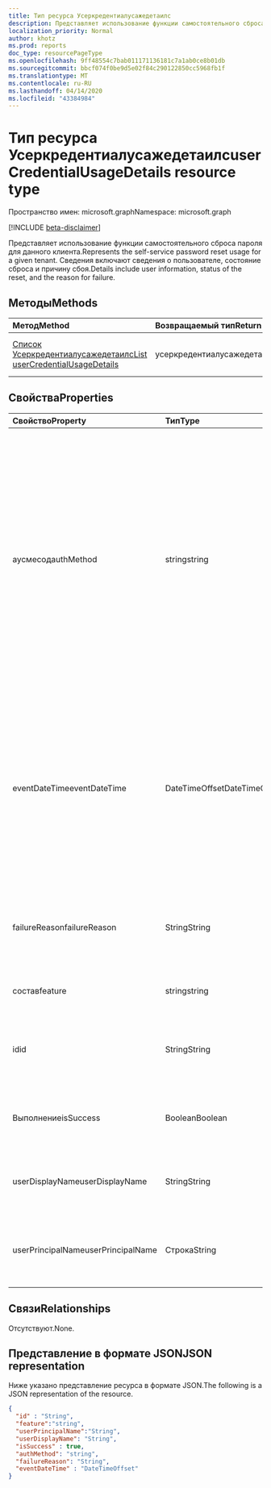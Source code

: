```yaml
---
title: Тип ресурса Усеркредентиалусажедетаилс
description: Представляет использование функции самостоятельного сброса пароля для данного клиента.
localization_priority: Normal
author: khotz
ms.prod: reports
doc_type: resourcePageType
ms.openlocfilehash: 9ff48554c7bab011171136181c7a1ab0ce8b01db
ms.sourcegitcommit: bbcf074f0be9d5e02f84c290122850cc5968fb1f
ms.translationtype: MT
ms.contentlocale: ru-RU
ms.lasthandoff: 04/14/2020
ms.locfileid: "43384984"
---
```

# <a name="usercredentialusagedetails-resource-type"></a><span data-ttu-id="7f93d-103">Тип ресурса Усеркредентиалусажедетаилс</span><span class="sxs-lookup"><span data-stu-id="7f93d-103">userCredentialUsageDetails resource type</span></span>

<span data-ttu-id="7f93d-104">Пространство имен: microsoft.graph</span><span class="sxs-lookup"><span data-stu-id="7f93d-104">Namespace: microsoft.graph</span></span>

[!INCLUDE [beta-disclaimer](../../includes/beta-disclaimer.md)]

<span data-ttu-id="7f93d-105">Представляет использование функции самостоятельного сброса пароля для данного клиента.</span><span class="sxs-lookup"><span data-stu-id="7f93d-105">Represents the self-service password reset usage for a given tenant.</span></span> <span data-ttu-id="7f93d-106">Сведения включают сведения о пользователе, состояние сброса и причину сбоя.</span><span class="sxs-lookup"><span data-stu-id="7f93d-106">Details include user information, status of the reset, and the reason for failure.</span></span>

## <a name="methods"></a><span data-ttu-id="7f93d-107">Методы</span><span class="sxs-lookup"><span data-stu-id="7f93d-107">Methods</span></span>

| <span data-ttu-id="7f93d-108">Метод</span><span class="sxs-lookup"><span data-stu-id="7f93d-108">Method</span></span>       | <span data-ttu-id="7f93d-109">Возвращаемый тип</span><span class="sxs-lookup"><span data-stu-id="7f93d-109">Return Type</span></span> | <span data-ttu-id="7f93d-110">Описание</span><span class="sxs-lookup"><span data-stu-id="7f93d-110">Description</span></span> |
|:-------------|:------------|:------------|
| [<span data-ttu-id="7f93d-111">Список Усеркредентиалусажедетаилс</span><span class="sxs-lookup"><span data-stu-id="7f93d-111">List userCredentialUsageDetails</span></span>](../api/reportroot-list-usercredentialusagedetails.md) | <span data-ttu-id="7f93d-112">усеркредентиалусажедетаилс</span><span class="sxs-lookup"><span data-stu-id="7f93d-112">userCredentialUsageDetails</span></span> | <span data-ttu-id="7f93d-113">Чтение свойств и связей объекта Усеркредентиалусажедетаилс.</span><span class="sxs-lookup"><span data-stu-id="7f93d-113">Read properties and relationships of a userCredentialUsageDetails object.</span></span> |

## <a name="properties"></a><span data-ttu-id="7f93d-114">Свойства</span><span class="sxs-lookup"><span data-stu-id="7f93d-114">Properties</span></span>

| <span data-ttu-id="7f93d-115">Свойство</span><span class="sxs-lookup"><span data-stu-id="7f93d-115">Property</span></span>     | <span data-ttu-id="7f93d-116">Тип</span><span class="sxs-lookup"><span data-stu-id="7f93d-116">Type</span></span>        | <span data-ttu-id="7f93d-117">Описание</span><span class="sxs-lookup"><span data-stu-id="7f93d-117">Description</span></span> |
|:-------------|:------------|:------------|
| <span data-ttu-id="7f93d-118">аусмесод</span><span class="sxs-lookup"><span data-stu-id="7f93d-118">authMethod</span></span> | <span data-ttu-id="7f93d-119">string</span><span class="sxs-lookup"><span data-stu-id="7f93d-119">string</span></span> | <span data-ttu-id="7f93d-120">Представляет способ проверки подлинности, используемый пользователем.</span><span class="sxs-lookup"><span data-stu-id="7f93d-120">Represents the authentication method that the user used.</span></span> <span data-ttu-id="7f93d-121">Возможные значения `email`:, `mobileSMS`, `mobileCall` `officePhone`,, `securityQuestion` (только для самостоятельного сброса пароля), `appNotification` `appCode`и `alternateMobileCall` (поддерживается только при регистрации).</span><span class="sxs-lookup"><span data-stu-id="7f93d-121">Possible values are: `email`, `mobileSMS`, `mobileCall`, `officePhone`, `securityQuestion` (only used for self-service password reset), `appNotification`, `appCode`, and `alternateMobileCall` (supported only in registration).</span></span> |
| <span data-ttu-id="7f93d-122">eventDateTime</span><span class="sxs-lookup"><span data-stu-id="7f93d-122">eventDateTime</span></span> | <span data-ttu-id="7f93d-123">DateTimeOffset</span><span class="sxs-lookup"><span data-stu-id="7f93d-123">DateTimeOffset</span></span> | <span data-ttu-id="7f93d-124">Тип Timestamp представляет сведения о времени и дате с использованием формата ISO 8601 (всегда применяется формат UTC).</span><span class="sxs-lookup"><span data-stu-id="7f93d-124">The Timestamp type represents date and time information using ISO 8601 format and is always in UTC time.</span></span> <span data-ttu-id="7f93d-125">Например, значение полуночи 1 января 2014 г. в формате UTC выглядит так: `'2014-01-01T00:00:00Z'`.</span><span class="sxs-lookup"><span data-stu-id="7f93d-125">For example, midnight UTC on Jan 1, 2014 would look like this: `'2014-01-01T00:00:00Z'`.</span></span> |
| <span data-ttu-id="7f93d-126">failureReason</span><span class="sxs-lookup"><span data-stu-id="7f93d-126">failureReason</span></span> | <span data-ttu-id="7f93d-127">String</span><span class="sxs-lookup"><span data-stu-id="7f93d-127">String</span></span> | <span data-ttu-id="7f93d-128">Предоставляет причину ошибки для соответствующего сброса или рабочего процесса регистрации.</span><span class="sxs-lookup"><span data-stu-id="7f93d-128">Provides the failure reason for the corresponding reset or registration workflow.</span></span> |
| <span data-ttu-id="7f93d-129">состав</span><span class="sxs-lookup"><span data-stu-id="7f93d-129">feature</span></span> | <span data-ttu-id="7f93d-130">string</span><span class="sxs-lookup"><span data-stu-id="7f93d-130">string</span></span> | <span data-ttu-id="7f93d-131">Возможные значения: `registration` и `reset`.</span><span class="sxs-lookup"><span data-stu-id="7f93d-131">Possible values are: `registration` and `reset`.</span></span> |
| <span data-ttu-id="7f93d-132">id</span><span class="sxs-lookup"><span data-stu-id="7f93d-132">id</span></span> | <span data-ttu-id="7f93d-133">String</span><span class="sxs-lookup"><span data-stu-id="7f93d-133">String</span></span> | <span data-ttu-id="7f93d-134">Только для чтения.</span><span class="sxs-lookup"><span data-stu-id="7f93d-134">Read-only.</span></span> <span data-ttu-id="7f93d-135">Уникальный идентификатор действия.</span><span class="sxs-lookup"><span data-stu-id="7f93d-135">The unique identifier for the activity.</span></span> <span data-ttu-id="7f93d-136">Только для чтения.</span><span class="sxs-lookup"><span data-stu-id="7f93d-136">Read-only.</span></span>|
| <span data-ttu-id="7f93d-137">Выполнение</span><span class="sxs-lookup"><span data-stu-id="7f93d-137">isSuccess</span></span> | <span data-ttu-id="7f93d-138">Boolean</span><span class="sxs-lookup"><span data-stu-id="7f93d-138">Boolean</span></span> | <span data-ttu-id="7f93d-139">Указывает на успешное или неудачное завершение рабочего процесса.</span><span class="sxs-lookup"><span data-stu-id="7f93d-139">Indicates success or failure of the workflow.</span></span> |
| <span data-ttu-id="7f93d-140">userDisplayName</span><span class="sxs-lookup"><span data-stu-id="7f93d-140">userDisplayName</span></span> | <span data-ttu-id="7f93d-141">String</span><span class="sxs-lookup"><span data-stu-id="7f93d-141">String</span></span> | <span data-ttu-id="7f93d-142">Имя пользователя, выполняющего сброс или регистрацию рабочего процесса.</span><span class="sxs-lookup"><span data-stu-id="7f93d-142">User name of the user performing the reset or registration workflow.</span></span> |
| <span data-ttu-id="7f93d-143">userPrincipalName</span><span class="sxs-lookup"><span data-stu-id="7f93d-143">userPrincipalName</span></span> | <span data-ttu-id="7f93d-144">Строка</span><span class="sxs-lookup"><span data-stu-id="7f93d-144">String</span></span> | <span data-ttu-id="7f93d-145">Имя участника-пользователя, выполняющего сброс или регистрацию.</span><span class="sxs-lookup"><span data-stu-id="7f93d-145">User principal name of the user performing the reset or registration workflow.</span></span> |

## <a name="relationships"></a><span data-ttu-id="7f93d-146">Связи</span><span class="sxs-lookup"><span data-stu-id="7f93d-146">Relationships</span></span>

<span data-ttu-id="7f93d-147">Отсутствуют.</span><span class="sxs-lookup"><span data-stu-id="7f93d-147">None.</span></span>

## <a name="json-representation"></a><span data-ttu-id="7f93d-148">Представление в формате JSON</span><span class="sxs-lookup"><span data-stu-id="7f93d-148">JSON representation</span></span>

<span data-ttu-id="7f93d-149">Ниже указано представление ресурса в формате JSON.</span><span class="sxs-lookup"><span data-stu-id="7f93d-149">The following is a JSON representation of the resource.</span></span>

<!-- {
  "blockType": "resource",
  "optionalProperties": [

  ],
  "@odata.type": "microsoft.graph.userCredentialUsageDetails",
  "baseType": "",
  "keyProperty": "id"
}-->

```json
{
  "id" : "String",
  "feature":"string",
  "userPrincipalName":"String",
  "userDisplayName": "String",
  "isSuccess" : true,
  "authMethod": "string",
  "failureReason": "String",
  "eventDateTime" : "DateTimeOffset"
}
```

<!-- uuid: 16cd6b66-4b1a-43a1-adaf-3a886856ed98
2019-02-04 14:57:30 UTC -->
<!-- {
  "type": "#page.annotation",
  "description": "userCredentialUsageDetails resource",
  "keywords": "",
  "section": "documentation",
  "tocPath": ""
}-->